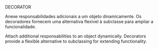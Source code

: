 DECORATOR

Anexe responsabilidades adicionais a um objeto dinamicamente. Os decoradores fornecem uma alternativa flexível à subclasse para ampliar a funcionalidade.

Attach additional responsabilities to an object dynamically. Decorators provide a flexible alternative to subclassing for extending functionality.